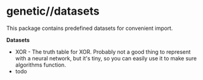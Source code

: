 # genetic//datasets

This package contains predefined datasets for convenient import.

**Datasets**
* XOR - The truth table for XOR.  Probably not a good thing to represent with a neural network, but it's tiny, so you can easily use it to make sure algorithms function.
* todo